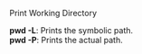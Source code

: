 Print Working Directory

**pwd -L**: Prints the symbolic path.  
**pwd -P**: Prints the actual path.